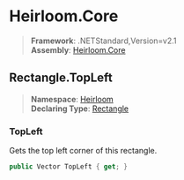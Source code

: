 # Heirloom.Core

> **Framework**: .NETStandard,Version=v2.1  
> **Assembly**: [Heirloom.Core][0]  

## Rectangle.TopLeft

> **Namespace**: [Heirloom][0]  
> **Declaring Type**: [Rectangle][1]  

### TopLeft

Gets the top left corner of this rectangle.

```cs
public Vector TopLeft { get; }
```

[0]: ../../../Heirloom.Core.md
[1]: ../Rectangle.md
